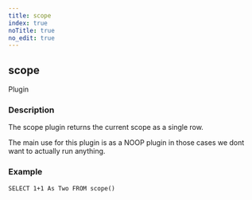 ```yaml
---
title: scope
index: true
noTitle: true
no_edit: true
---
```




<div class="vql_item"></div>


## scope
<span class='vql_type label label-warning pull-right page-header'>Plugin</span>


### Description

The scope plugin returns the current scope as a single row.

The main use for this plugin is as a NOOP plugin in those cases we
dont want to actually run anything.

### Example

```vql
SELECT 1+1 As Two FROM scope()
```


